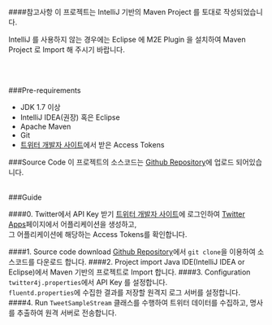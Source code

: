 ####참고사항
이 프로젝트는 IntelliJ 기반의 Maven Project 를 토대로 작성되었습니다.

IntelliJ 를 사용하지 않는 경우에는 Eclipse 에 M2E Plugin 을 설치하여 Maven Project 로 Import 해 주시기 바랍니다.


<br>
<br>

###Pre-requirements
* JDK 1.7 이상
* IntelliJ IDEA(권장) 혹은 Eclipse
* Apache Maven
* Git
* [트위터 개발자 사이트](https://dev.twitter.com)에서 받은 Access Tokens


###Source Code
이 프로젝트의 소스코드는 [Github Repository](https://github.com/RetrieverJo/twitter-stream-tokenize)에 업로드 되어있습니다.
<br>
<br>

###Guide

####0. Twitter에서 API Key 받기
[트위터 개발자 사이트](https://dev.twitter.com)에 로그인하여 [Twitter Apps](https://apps.twitter.com)페이지에서 어플리케이션을 생성하고,<br>
그 어플리케이션에 해당하는 Access Tokens를 확인합니다.

####1. Source code download
[Github Repository](https://github.com/RetrieverJo/twitter-stream-tokenize)에서 `git clone`을 이용하여 소스코드를 다운로드 합니다.
####2. Project import
Java IDE(IntelliJ IDEA or Eclipse)에서 Maven 기반의 프로젝트로 Import 합니다.
####3. Configuration
`twitter4j.properties`에서 API Key 를 설정합니다.<br>
`fluentd.properties`에 수집한 결과를 저장할 원격지 로그 서버를 설정합니다.
####4. Run
`TweetSampleStream` 클래스를 수행하여 트위터 데이터를 수집하고, 명사를 추출하여 원격 서버로 전송합니다.